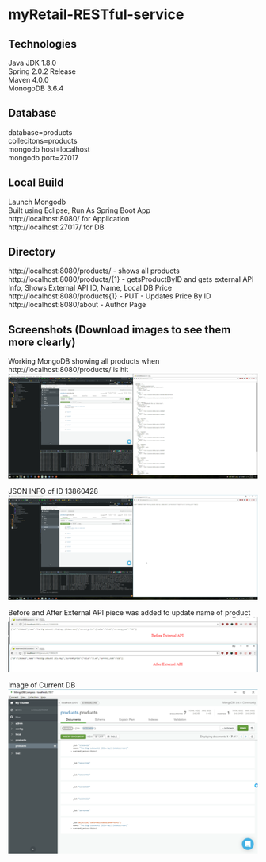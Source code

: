 # myRetail-RESTful-service

## Technologies
Java JDK 1.8.0<br>
Spring 2.0.2 Release<br>
Maven 4.0.0<br>
MonogoDB 3.6.4<br>

## Database
database=products<br>
collecitons=products<br>
mongodb host=localhost<br>
mongodb port=27017<br>

## Local Build
Launch Mongodb<br>
Built using Eclipse, Run As Spring Boot App<br>
http://localhost:8080/ for Application<br>
http://localhost:27017/ for DB<br>

## Directory
http://localhost:8080/products/ - shows all products<br>
http://localhost:8080/products/{1} - getsProductByID and gets external API Info, Shows External API ID, Name, Local DB Price<br>
http://localhost:8080/products{1} - PUT - Updates Price By ID<br>
http://localhost:8080/about - Author Page<br>

## Screenshots (Download images to see them more clearly)
Working MongoDB showing all products when http://localhost:8080/products/ is hit<br>
![alt text](https://raw.githubusercontent.com/leebilly0/myRetail-RESTful-service/master/1_Data_in_Mongo_DB_exposed_through_API.png)<br>

JSON INFO of ID 13860428<br>
![alt text](https://raw.githubusercontent.com/leebilly0/myRetail-RESTful-service/master/2_Data_By_ID_13860428.png)<br>

Before and After External API piece was added to update name of product<br>
![alt text](https://raw.githubusercontent.com/leebilly0/myRetail-RESTful-service/master/3_Before_After_External_API.png)<br>

Image of Current DB<br>
![alt text](https://raw.githubusercontent.com/leebilly0/myRetail-RESTful-service/master/4_Mongo_DB.png)<br>
